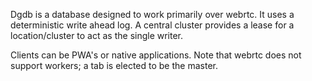 
Dgdb is a database designed to work primarily over webrtc. It uses a deterministic write ahead log. A central cluster provides a lease for a location/cluster to act as the single writer.

Clients can be PWA's or native applications. Note that webrtc does not support workers; a tab is elected to be the master.



